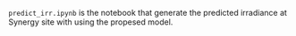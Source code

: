 ```predict_irr.ipynb``` is the notebook that generate the predicted irradiance at Synergy site with using the propesed model.
